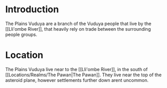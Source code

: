 # Introduction
The Plains Vuduya are a branch of the Vuduya people that live by the [[Lli'ombe River]], that heavily rely on trade between the surrounding people groups.
# Location
The Plains Vuduya live near to the [[Lli'ombe River]], in the south of [[Locations/Realms/The Pawan|The Pawan]]. They live near the top of the asteroid plane, however settlements further down arent uncommon.
